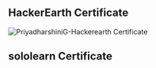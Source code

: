 ## HackerEarth Certificate

![PriyadharshiniG-Hackerearth Certificate](https://user-images.githubusercontent.com/79265271/154838163-980c13ad-68f2-404f-a6a3-db9b866648b5.png)

## sololearn  Certificate
